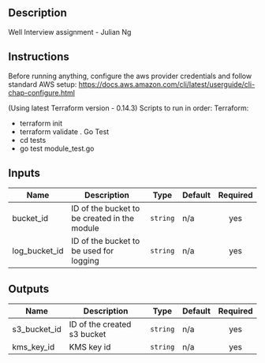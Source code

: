 ## Description
Well Interview assignment - Julian Ng

## Instructions

Before running anything, configure the aws provider credentials and follow standard AWS setup: https://docs.aws.amazon.com/cli/latest/userguide/cli-chap-configure.html

(Using latest Terraform version - 0.14.3)
Scripts to run in order:
Terraform:
- terraform init
- terraform validate .
Go Test
- cd tests
- go test module_test.go

## Inputs

| Name | Description | Type | Default | Required |
|------|-------------|------|---------|:--------:|
| bucket\_id | ID of the bucket to be created in the module | `string` | n/a | yes |
| log\_bucket\_id | ID of the bucket to be used for logging | `string` | n/a | yes |

## Outputs

| Name | Description | Type | Default | Required |
|------|-------------|------|---------|:--------:|
| s3\_bucket\_id | ID of the created s3 bucket | `string` | n/a | yes |
| kms\_key\_id | KMS key id | `string` | n/a | yes |